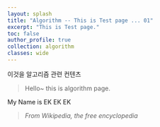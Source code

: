 ```yaml
---
layout: splash
title: "Algorithm -- This is Test page ... 01"
excerpt: "This is Test page."
toc: false
author_profile: true
collection: algorithm
classes: wide
---
```


이것을 알고리즘 관련 컨텐츠 

> Hello~ this is algorithm page.

My Name is EK EK EK 

> <cite>From Wikipedia, the free encyclopedia</cite>